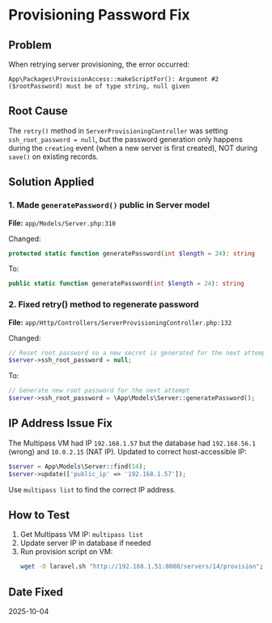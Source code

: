 # Provisioning Password Fix

## Problem

When retrying server provisioning, the error occurred:
```
App\Packages\ProvisionAccess::makeScriptFor(): Argument #2 ($rootPassword) must be of type string, null given
```

## Root Cause

The `retry()` method in `ServerProvisioningController` was setting `ssh_root_password = null`, but the password generation only happens during the `creating` event (when a new server is first created), NOT during `save()` on existing records.

## Solution Applied

### 1. Made `generatePassword()` public in Server model

**File:** `app/Models/Server.php:310`

Changed:
```php
protected static function generatePassword(int $length = 24): string
```

To:
```php
public static function generatePassword(int $length = 24): string
```

### 2. Fixed retry() method to regenerate password

**File:** `app/Http/Controllers/ServerProvisioningController.php:132`

Changed:
```php
// Reset root password so a new secret is generated for the next attempt
$server->ssh_root_password = null;
```

To:
```php
// Generate new root password for the next attempt
$server->ssh_root_password = \App\Models\Server::generatePassword();
```

## IP Address Issue Fix

The Multipass VM had IP `192.168.1.57` but the database had `192.168.56.1` (wrong) and `10.0.2.15` (NAT IP). Updated to correct host-accessible IP:

```php
$server = App\Models\Server::find(14);
$server->update(['public_ip' => '192.168.1.57']);
```

Use `multipass list` to find the correct IP address.

## How to Test

1. Get Multipass VM IP: `multipass list`
2. Update server IP in database if needed
3. Run provision script on VM:
   ```bash
   wget -O laravel.sh "http://192.168.1.51:8080/servers/14/provision"; bash laravel.sh
   ```

## Date Fixed
2025-10-04
